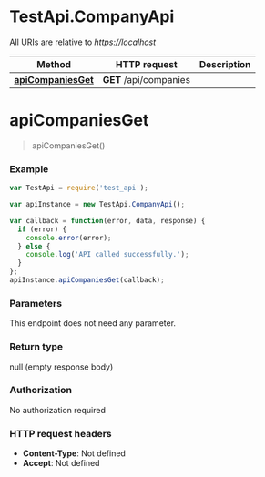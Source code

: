 # TestApi.CompanyApi

All URIs are relative to *https://localhost*

Method | HTTP request | Description
------------- | ------------- | -------------
[**apiCompaniesGet**](CompanyApi.md#apiCompaniesGet) | **GET** /api/companies | 


<a name="apiCompaniesGet"></a>
# **apiCompaniesGet**
> apiCompaniesGet()



### Example
```javascript
var TestApi = require('test_api');

var apiInstance = new TestApi.CompanyApi();

var callback = function(error, data, response) {
  if (error) {
    console.error(error);
  } else {
    console.log('API called successfully.');
  }
};
apiInstance.apiCompaniesGet(callback);
```

### Parameters
This endpoint does not need any parameter.

### Return type

null (empty response body)

### Authorization

No authorization required

### HTTP request headers

 - **Content-Type**: Not defined
 - **Accept**: Not defined

